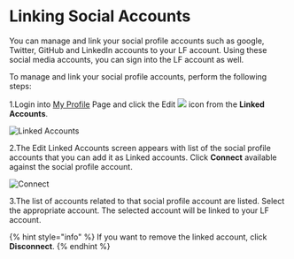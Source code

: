 # Linking Social Accounts

You can manage and link your social profile accounts such as google, Twitter, GitHub and LinkedIn accounts to your LF account. Using these social media accounts, you can sign into the LF account as well.

To manage and link your social profile accounts, perform the following steps:

1.Login into [My Profile](https://myprofile.linuxfoundation.org/) Page and click the Edit ![](https://firebasestorage.googleapis.com/v0/b/gitbook-28427.appspot.com/o/assets%2F-M-jSu-OKTpJoS9behGp%2F-MAyyO0TvP-4zdNtWi81%2F-MAz6J9AhUHL2sLG9-cW%2FEdit_icon.png?alt=media&token=f6557599-5756-45a9-ac86-063b5417c6e9) icon from the **Linked Accounts**.

![Linked Accounts](https://gblobscdn.gitbook.com/assets%2F-M-jSu-OKTpJoS9behGp%2F-MAzIBXYHTg_cnHy9XqX%2F-MAzIxSCnukojwOsEvzQ%2FEdit2_icon.png?alt=media&token=1648088e-60d4-46a7-bf29-5829d62456bd)

2.The Edit Linked Accounts screen appears with list of the social profile accounts that you can add it as Linked accounts. Click **Connect** available against the social profile account.

![Connect](https://gblobscdn.gitbook.com/assets%2F-M-jSu-OKTpJoS9behGp%2F-MAyyO0TvP-4zdNtWi81%2F-MAz7eVkfEWd5PdyBfr2%2FLinked_Account.png?alt=media&token=cc6ea2e5-6b29-4562-9361-94f3ac120ed3)

3.The list of accounts related to that social profile account are listed. Select the appropriate account. The selected account will be linked to your LF account.

{% hint style="info" %}
If you want to remove the linked account, click **Disconnect**.
{% endhint %}



